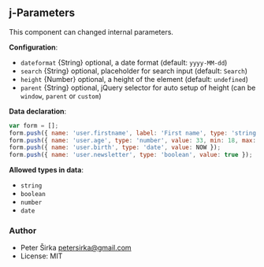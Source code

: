 ## j-Parameters

This component can changed internal parameters.

__Configuration__:

- `dateformat` {String} optional, a date format (default: `yyyy-MM-dd`)
- `search` {String} optional, placeholder for search input (default: `Search`)
- `height` {Number} optional, a height of the element (default: `undefined`)
- `parent` {String} optional, jQuery selector for auto setup of height (can be `window`, `parent` or `custom`)

__Data declaration__:

```javascript
var form = [];
form.push({ name: 'user.firstname', label: 'First name', type: 'string', value: 'Peter Sirka' });
form.push({ name: 'user.age', type: 'number', value: 33, min: 18, max: 50 });
form.push({ name: 'user.birth', type: 'date', value: NOW });
form.push({ name: 'user.newsletter', type: 'boolean', value: true });
```

__Allowed types in data__:

- `string`
- `boolean`
- `number`
- `date`

### Author

- Peter Širka <petersirka@gmail.com>
- License: MIT
